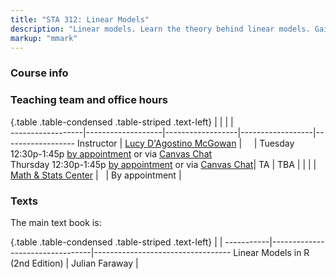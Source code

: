 ```yaml
---
title: "STA 312: Linear Models"
description: "Linear models. Learn the theory behind linear models. Gain hands on experience with real data from a variety of disciplines. The course will focus on the statistical computing language R."
markup: "mmark"
---
```


### Course info

### Teaching team and office hours 

{.table .table-condensed .table-striped .text-left}
<span></span>     | <span></span>     | <span></span>    | <span></span>    |  <span></span>      
------------------|-------------------|------------------|------------------|------------------ 
Instructor        | [Lucy D'Agostino McGowan](http://lucymcgowan.com) | <a href="mailto:mcgowald@wfu.edu" title="email"><i class="fa fa-envelope"></i></a> &nbsp; <a href="https://github.com/LucyMcGowan" title="GitHub"><i class="fa fa-github"></i></a> &nbsp; <a href="https://twitter.com/LucyStats" title="Twitter"><i class="fa fa-twitter"></i></a> | Tuesday 12:30p-1:45p [by appointment](https://wakeforest.instructure.com/courses/18497/discussion_topics/76886) or via [Canvas Chat](https://wakeforest.instructure.com/courses/18497/external_tools/13) <br> Thursday 12:30p-1:45p [by appointment](https://wakeforest.instructure.com/courses/18497/discussion_topics/76886) or via [Canvas Chat](https://wakeforest.instructure.com/courses/18497/external_tools/13)| 
TA               | TBA | | |
                  | [Math & Stats Center](https://mathandstatscenter.wfu.edu/) | <a href="mailto:mathandstatscenter@wfu.edu" title="email"><i class="fa fa-envelope"></i></a> &nbsp; | By appointment | 

### Texts

The main text book is: 

{.table .table-condensed .table-striped .text-left}
 <span></span>     | <span></span> | <span></span> 
-----------|---------------------------------|----------------------------------
Linear Models in R (2nd Edition) | Julian Faraway | 

